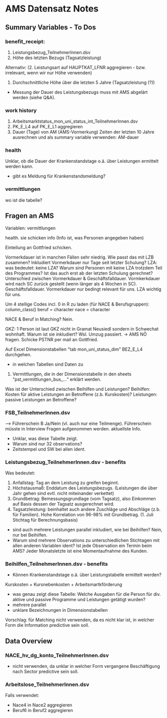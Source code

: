 # AMS Datensatz Notes

## Summary Variables - To Dos

### benefit_receipt:
1. Leistungsbezug_TeilnehmerInnen.dsv
2. Höhe des letzten Bezugs (Tagsatzleistung)

Alternativ:
(2. Leistungsart auf HAUPTKAT_LFNR aggregieren - bzw. irrelevant, wenn wir nur Höhe verwenden)
1. Durchschnittliche Höhe über die letzten 5 Jahre (Tagsatzleistung (?))
- Messung der Dauer des Leistungsbezugs muss mit AMS abgelärt werden (siehe Q&A).

### work history
1. Arbeitsmarktstatus_mon_uni_status_int_TeilnehmerInnen.dsv
2. PK_E_L4 auf PK_E_L1 aggregieren
3. Dauer (Tage) von AM (AMS-Vormerkung) Zeiten der letzten 10 Jahre ausrechnen und als summary variable verwenden: AM-dauer

### health
Unklar, ob die Dauer der Krankenstandstage o.ä. über Leistungen ermittelt werden kann.

- gibt es Meldung für Krankenstandsmeldung?

### vermittlungen
wo ist die tabelle?


## Fragen an AMS

Variablen:
 vermittlungen

health. sie schicken info
(Info ist, was Personen angegeben haben)

Einteilung an Gottfried schicken.

Vormerkdauer ist in manchen Fällen sehr niedrig. Wie passt das mit LZB zusammen?
Inkludiert Vormerkdauer nur Tage seit letzter Schulung?
LZA: was bedeutet: keine LZA? Warum sind Personen mit keine LZA trotzdem Teil des Programmes? Ist das auch erst ab der letzten Schulung gerechnet?
Unterschied zwischen Vormerkdauer & Geschäftsfalldauer. Vormkerkdauer wird nach SC zurück gestellt (wenn länger als 4 Wochen in SC).
Geschäftsfalldauer. Vormerkdauer nur bedingt relevant für uns. LZA wichtig für uns.

Um 4 stellige Codes incl. 0 in R zu laden (für NACE & Berufsgruppen):
column_class()
beruf = character
nace = character

NACE & Beruf in Matching? Nein.

GKZ: 1 Person ist laut GKZ nicht in Gramat Neusiedl sondern in Schwechat wohnhaft.
Warum ist sie inkludiert? Wsl. Umzug passiert. -> AMS NÖ fragen.
Schicke PSTNR per mail an Gottfried.

Auf Excel Dimensionstabellen "tab mon_uni_status_dim" BEZ_E_L4 durchgehen.

- in welchen Tabellen sind Daten zu 
1. Vermittlungen, die in der Dimensionstabelle in den sheets "pst_vermittlungen_bus_...“ erklärt werden.

Was ist der Unterschied zwischen Beihilfen und Leistungen?
Beihilfen: Kosten für aktive Leistungen an Betroffene (z.b. Kurskosten)?
Leistungen: passive Leistungen an Betroffene?

### FSB_TeilnehmerInnen.dsv
--> Führerschein B Ja/Nein (vl. auch nur eine Teilmenge). Führerschein müsste in Interview Fragen aufgenommen werden. aktuellste Info.

- Unklar, was diese Tabelle zeigt.
- Warum sind nur 32 observations?
- Zeitstempel und SW bei allen ident.

### Leistungsbezug_TeilnehmerInnen.dsv - benefits

Was bedeutet:
1. Anfallstag: Tag an dem Leistung zu greifen beginnt.
2. Höchstausmaß: Enddatum des Leistungsbezugs. (Leistungen die über Jahr gehen sind evtl. nicht miteinander verkettet)
3. Grundbetrag: Bemessungsgrundlage (vom Tagsatz), also Einkommen auf Basis dessen der Tagsatz ausgerechnet wird.
4. Tagsatzleistung: beinhaltet auch andere Zuschläge und Abschläge (z.b. für Familien). Hohe Korrelation von 96-98% mit Grundbetrag. (1. Juli Stichtag für Berechnungsbasis)

- sind auch mehrere Leistungen parallel inkludiert, wie bei Beihilfen? Nein, nur bei Beihilfen.
- Warum sind mehrere Observations zu unterschiedlichen Stichtagen mit allen anderen Variablen ident? Ist jede Observation ein Termin beim AMS? Jeder Monatsletzte ist eine Momentaufnahme des Kunden.

### Beihilfen_TeilnehmerInnen.dsv - benefits

- Können Krankenstandstage o.ä. über Leistungstabelle ermittelt werden?

Kurskosten + Kursnebenkosten + Arbeitsmartkförderung

- was genau zeigt diese Tabelle: Welche Ausgaben für die Person für div. aktive und passive Programme und Leistungen getätigt wurden?
- mehrere parallel
- unklare Bezeichnungen in Dimensionstabellen

Vorschlag: für Matching nicht verwenden, da es nicht klar ist, in welcher Form die Information predictive sein soll.

## Data Overview

### NACE_hv_dg_konto_TeilnehmerInnen.dsv

- nicht verwenden, da unklar in welcher Form vergangene Beschäftigung nach Sector predictive sein soll.

### Arbeitslose_TeilnehmerInnen.dsv

Falls verwendet:
- Nace4 in Nace2 aggregieren
- Beruf6 in Beruf2 aggregieren


